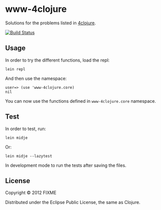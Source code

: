 # www-4clojure

Solutions for the problems listed in [4clojure](http://www.4clojure.com/).

[![Build Status](https://travis-ci.org/carvil/www-4clojure.png)](https://travis-ci.org/carvil/www-4clojure)

## Usage

In order to try the different functions, load the repl:

    lein repl

And then use the namespace:

    user=> (use 'www-4clojure.core)
    nil

You can now use the functions defined in `www-4clojure.core` namespace.

## Test

In order to test, run:

    lein midje

Or:

    lein midje --lazytest

In development mode to run the tests after saving the files.

## License

Copyright © 2012 FIXME

Distributed under the Eclipse Public License, the same as Clojure.
